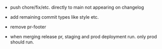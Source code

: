 - push chore/fix/etc. directly to main not appearing on changelog
- add remaining commit types like style etc.
- remove pr-footer


- when merging release pr, staging and prod deployment run. only prod should run.
